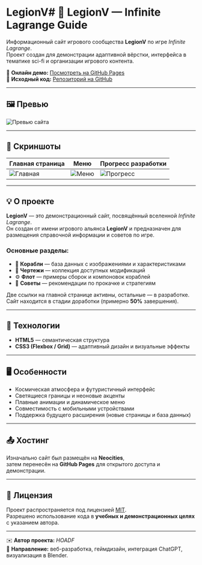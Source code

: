 # LegionV# 🚀 LegionV — Infinite Lagrange Guide

Информационный сайт игрового сообщества **LegionV** по игре *Infinite Lagrange*.  
Проект создан для демонстрации адаптивной вёрстки, интерфейса в тематике sci-fi и организации игрового контента.

🔗 **Онлайн демо:** [Посмотреть на GitHub Pages](https://hoadf.github.io/LegionV/)  
💾 **Исходный код:** [Репозиторий на GitHub](https://github.com/hoadf/LegionV)

---

## 🖼️ Превью

![Превью сайта](preview.jpg)

---

## 📸 Скриншоты

| Главная страница | Меню | Прогресс разработки |
|------------------|------|---------------------|
| ![Главная](screenshot1.jpg) | ![Меню](screenshot2.jpg) | ![Прогресс](screenshot3.jpg) |

---

## 💡 О проекте

**LegionV** — это демонстрационный сайт, посвящённый вселенной *Infinite Lagrange*.  
Он создан от имени игрового альянса **LegionV** и предназначен для размещения справочной информации и советов по игре.

### Основные разделы:
- 🚀 **Корабли** — база данных с изображениями и характеристиками  
- 🧩 **Чертежи** — коллекция доступных модификаций  
- ⚙️ **Флот** — примеры сборок и компоновок кораблей  
- 💬 **Советы** — рекомендации по прокачке и стратегиям  

Две ссылки на главной странице активны, остальные — в разработке.  
Сайт находится в стадии доработки (примерно **50%** завершения).

---

## 🧩 Технологии

- **HTML5** — семантическая структура  
- **CSS3 (Flexbox / Grid)** — адаптивный дизайн и визуальные эффекты    

---

## 🖥️ Особенности

- Космическая атмосфера и футуристичный интерфейс  
- Светящиеся границы и неоновые акценты  
- Плавные анимации и динамическое меню  
- Совместимость с мобильными устройствами  
- Поддержка будущего расширения (новые страницы и база данных)

---

## 📤 Хостинг

Изначально сайт был размещён на **Neocities**,  
затем перенесён на **GitHub Pages** для открытого доступа и демонстрации.

---

## 📄 Лицензия

Проект распространяется под лицензией [MIT](LICENSE).  
Разрешено использование кода в **учебных и демонстрационных целях** с указанием автора.

---

✉️ **Автор проекта:** *HOADF*  
💬 **Направление:** веб-разработка, геймдизайн, интеграция ChatGPT, визуализация в Blender.
